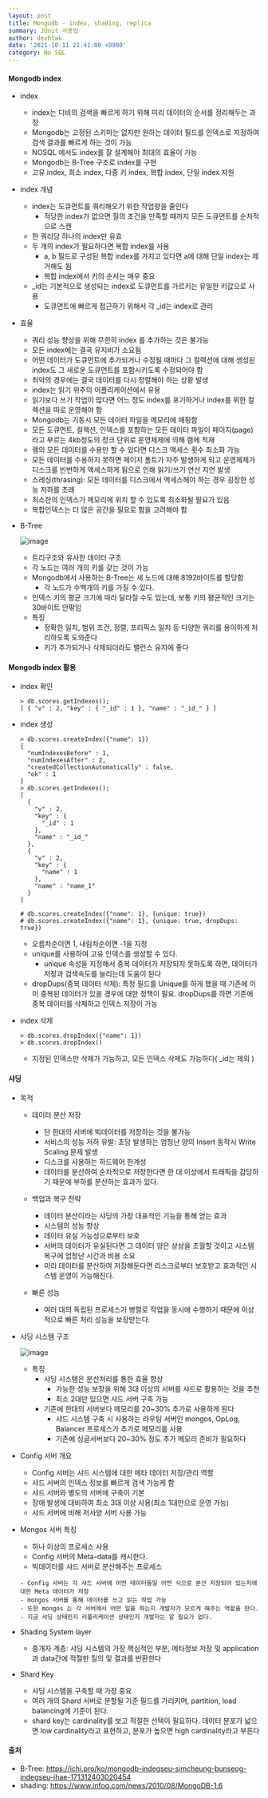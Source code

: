 ```yaml
---
layout: post
title: Mongodb - index, shading, replica
summary: JUnit 사용법
author: devhtak
date: '2021-10-11 21:41:00 +0900'
category: No SQL
---
```


#### Mongodb index

- index
  - index는 디비의 검색을 빠르게 하기 위해 미리 데이터의 순서를 정리해두는 과정
  - Mongodb는 고정된 스키마는 없지만 원하는 데이터 필드를 인덱스로 지정하여 검색 결과를 빠르게 하는 것이 가능
  - NOSQL 에서도 index를 잘 설계해야 최대의 효율이 가능
  - Mongodb는 B-Tree 구조로 index를 구현
  - 고유 index, 희소 index, 다중 키 index, 복합 index, 단일 index 지원

- index 개념
  - index는 도큐먼트를 쿼리해오기 위한 작업량을 줄인다
    - 적당한 index가 없으면 질의 조건을 만족할 때까지 모든 도큐먼트를 순차적으로 스캔
  - 한 쿼리당 하나의 index만 유효
  - 두 개의 index가 필요하다면 복합 index를 사용
    - a, b 필드로 구성된 복합 index를 가지고 있다면 a에 대해 단일 index는 제거해도 됨
    - 복합 index에서 키의 순서는 매우 중요
  - _id는 기본적으로 생성되는 index로 도큐먼트를 가르키는 유일한 키값으로 사용
    - 도큐먼트에 빠르게 접근하기 위해서 각 _id는 index로 관리
    
- 효율
  - 쿼리 성능 향상을 위해 무한히 index 를 추가하는 것은 불가능
  - 모든 index에는 결국 유지비가 소요됨
  - 어떤 데이터가 도큐먼트에 추가되거나 수정될 때마다 그 컬렉션에 대해 생성된 index도 그 새로운 도큐먼트를 포함시키도록 수정되어야 함
  - 최악의 경우에는 결국 데이터를 다시 정렬해야 하는 상황 발생
  - index는 읽기 위주의 어플리케이션에서 유용
  - 읽기보다 쓰기 작업이 많다면 어느 정도 index를 포기하거나 index를 위한 컬렉션을 따로 운영해야 함
  - Mongodb는 기동시 모든 데이터 파일을 메모리에 매핑함
  - 모든 도큐먼트, 컬렉션, 인덱스를 포함하는 모든 데이터 파일이 페이지(page)라고 부르는 4kb정도의 청크 단위로 운영체제에 의해 램에 적재
  - 램의 모든 데이터를 수용만 할 수 있다면 디스크 액세스 횟수 최소화 가능
  - 모든 데이터를 수용하지 못하면 페이지 폴트가 자주 발생하게 되고 운영체제가 디스크를 빈번하게 액세스하게 됨으로 인해 읽기/쓰기 연산 지연 발생
  - 스레싱(thrasing): 모든 데이터를 디스크에서 액세스해야 하는 경우 굉장한 성능 저하를 초래
  - 최소한의 인덱스가 메모리에 위치 할 수 있도록 최소화될 필요가 있음
  - 복합인덱스는 더 많은 공간을 필요로 함을 고려해야 함
  
- B-Tree
  
  ![image](https://user-images.githubusercontent.com/42403023/136956370-797d993a-0986-4fd1-aace-265617a7e655.png)

  - 트리구조와 유사한 데이터 구조
  - 각 노드는 여러 개의 키를 갖는 것이 가능
  - Mongodb에서 사용하는 B-Tree는 새 노드에 대해 8192바이트를 할당함
    - 각 노드가 수백개의 키를 가질 수 있다.
  - 인덱스 키의 평균 크기에 따라 달라질 수도 있는데, 보통 키의 평균적인 크기는 30바이트 안팎임
  - 특징
    - 정확한 일치, 범위 조건, 정렬, 프리픽스 일치 등 다양한 쿼리를 용이하게 처리하도록 도와준다
    - 키가 추가되거나 삭제되더라도 밸런스 유지에 좋다
    
#### Mongodb index 활용

- index 확인
  ```
  > db.scores.getIndexes();
  [ { "v" : 2, "key" : { "_id" : 1 }, "name" : "_id_" } ]
  ```
  
- index 생성
  ```
  > db.scores.createIndex({"name": 1})
  {
    "numIndexesBefore" : 1,
    "numIndexesAfter" : 2,
    "createdCollectionAutomatically" : false,
    "ok" : 1
  }
  > db.scores.getIndexes();
  [
    {
      "v" : 2,
      "key" : {
        "_id" : 1
      },
      "name" : "_id_"
    },
    {
      "v" : 2,
      "key" : {
        "name" : 1
      },
      "name" : "name_1"
    }
  ]
  
  # db.scores.createIndex({"name": 1}, {unique: true})
  # db.scores.createIndex({"name": 1}, {unique: true, dropDups: true})
  ```
  - 오름차순이면 1, 내림차순이면 -1을 지정
  - unique를 사용하여 고유 인덱스를 생성할 수 있다.
    - unique 속성을 지정해서 중복 데이터가 저장되지 못하도록 하면, 데이터가 저장과 검색속도를 늘리는데 도움이 된다
  - dropDups(중복 데이터 삭제): 특정 필드를 Unique를 하게 했을 때 기존에 이미 중복된 데이터가 있을 경우에 대한 정책이 필요. dropDups를 하면 기존에 중복 데이터를 삭제하고 인덱스 저장이 가능

- index 삭제
  ```
  > db.scores.dropIndex({"name": 1})
  > db.scores.dropIndex()
  ```
  - 지정된 인덱스만 삭제가 가능하고, 모든 인덱스 삭제도 가능하다( \_id는 제외 ) 

#### 샤딩

- 목적
  - 데이터 분산 저장
    - 단 한대의 서버에 빅데이터를 저장하는 것을 불가능
    - 서비스의 성능 저하 유발: 초당 발생하는 엄청난 양의 Insert 동작시 Write Scaling 문제 발생
    - 디스크를 사용하는 하드웨어 한계성
    - 데이터를 분산하여 순차적으로 저장한다면 한 대 이상에서 트래픽을 감당하기 때문에 부하를 분산하는 효과가 있다.

  - 백업과 복구 전략
    - 데이터 분산이라는 샤딩의 가장 대표적인 기능을 통해 얻는 효과
    - 시스템의 성능 향상
    - 데이터 유실 가능성으로부터 보호
    - 서버의 데이터가 유실된다면 그 데이터 양은 상상을 초월할 것이고 시스템 복구에 엄청난 시간과 비용 소요
    - 미리 데이터를 분산하여 저장해둔다면 리스크로부터 보호받고 효과적인 시스템 운영이 가능해진다.

  - 빠른 성능
    - 여러 대의 독립된 프로세스가 병렬로 작업을 동시에 수행하기 때문에 이상적으로 빠른 처리 성능을 보장받는다.

- 샤딩 시스템 구조

  ![image](https://user-images.githubusercontent.com/42403023/136961245-ac99aba9-1b8e-41bc-aec4-99760c7153d4.png)
  
  - 특징
    - 샤딩 시스템은 분산처리를 통한 효율 향상
      - 가능한 성능 보장을 위해 3대 이상의 서버를 샤드로 활용하는 것을 추천
      - 최소 2대만 있으면 샤드 서버 구축 가능
    - 기존에 한대의 서버보다 메모리를 20~30% 추가로 사용하게 된다
      - 샤드 시스템 구축 시 사용하는 라우팅 서버인 mongos, OpLog, Balancer 프로세스가 추가로 메모리를 사용
      - 기존에 싱글서버보다 20~30% 정도 추가 메모리 준비가 필요하다

- Config 서버 개요
  - Config 서버는 샤드 시스템에 대한 메타 데이터 저장/관리 역할
  - 샤드 서버의 인덱스 정보를 빠르게 검색 가능케 함
  - 샤드 서버와 별도의 서버에 구축이 기본
  - 장애 발생에 대비하여 최소 3대 이상 사용(최소 1대만으로 운영 가능)
  - 샤드 서버에 비해 저사양 서버 사용 가능

- Mongos 서버 특징
  - 하나 이상의 프로세스 사용
  - Config 서버의 Meta-data를 캐시한다.
  - 빅데이터를 샤드 서버로 분산해주는 프로세스
  ```
  - Config 서버는 각 샤드 서버에 어떤 데이터들일 어떤 식으로 분산 저장되어 있는지에 대한 Meta 데이터가 저장
  - mongos 서버를 통해 데이터를 쓰고 읽는 작업 가능
  - 또한 mongos 는 각 서버에서 어떤 일을 하는지 개발자가 모르게 해주는 역할을 한다.
  - 지금 샤딩 상태인지 리플리케이션 상태인지 개발자는 알 필요가 없다.
  ```
  
- Shading System layer
  - 중개자 계층: 샤딩 시스템의 가장 핵심적인 부분, 메타정보 저장 및 application과 data간에 적절한 질의 및 결과를 반환한다

- Shard Key
  - 샤딩 시스템을 구축할 때 가장 중요
  - 여러 개의 Shard 서버로 분할될 기준 필드를 가리키며, partition, load balancing에 기준이 된다.
  - shard key는 cardinality를 보고 적절한 선택이 필요하다. 데이터 분포가 넓으면 low cardinality라고 표현하고, 분포가 높으면 high cardinality라고 부른다



#### 출처

- B-Tree: https://ichi.pro/ko/mongodb-indegseu-simcheung-bunseog-indegseu-ihae-171312403020454
- shading: https://www.infoq.com/news/2010/08/MongoDB-1.6
  
  
